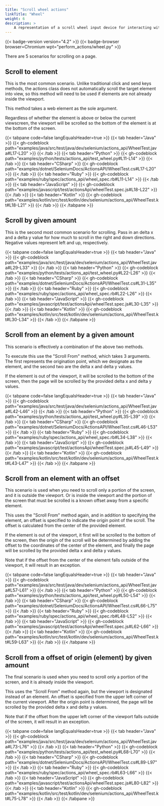 ```yaml
---
title: "Scroll wheel actions"
linkTitle: "Wheel"
weight: 6
description: >
    A representation of a scroll wheel input device for interacting with a web page.
---
```


{{< badge-version version="4.2" >}}
{{< badge-browser browser=Chromium wpt="perform_actions/wheel.py" >}}

There are 5 scenarios for scrolling on a page.

## Scroll to element

This is the most common scenario. Unlike traditional click and send keys methods,
the actions class does not automatically scroll the target element into view,
so this method will need to be used if elements are not already inside the viewport.

This method takes a web element as the sole argument.

Regardless of whether the element is above or below the current viewscreen,
the viewport will be scrolled so the bottom of the element is at the bottom of the screen.

{{< tabpane code=false langEqualsHeader=true >}}
{{< tab header="Java" >}}
{{< gh-codeblock path="examples/java/src/test/java/dev/selenium/actions_api/WheelTest.java#L17-L20" >}}
{{< /tab >}}
{{< tab header="Python" >}}
{{< gh-codeblock path="examples/python/tests/actions_api/test_wheel.py#L11-L14" >}}
{{< /tab >}}
{{< tab header="CSharp" >}}
{{< gh-codeblock path="examples/dotnet/SeleniumDocs/ActionsAPI/WheelTest.cs#L17-L20" >}}
{{< /tab >}}
{{< tab header="Ruby" >}}
{{< gh-codeblock path="examples/ruby/spec/actions_api/wheel_spec.rb#L11-L14" >}}
{{< /tab >}}
{{< tab header="JavaScript" >}}
{{< gh-codeblock path="examples/javascript/test/actionsApi/wheelTest.spec.js#L18-L22" >}}
{{< /tab >}}
{{< tab header="Kotlin" >}}
{{< gh-codeblock path="examples/kotlin/src/test/kotlin/dev/selenium/actions_api/WheelTest.kt#L18-L21" >}}
{{< /tab >}}
{{< /tabpane >}}

## Scroll by given amount

This is the second most common scenario for scrolling. Pass in an delta x and a delta y value for how much to scroll
in the right and down directions. Negative values represent left and up, respectively.

{{< tabpane code=false langEqualsHeader=true >}}
{{< tab header="Java" >}}
{{< gh-codeblock path="examples/java/src/test/java/dev/selenium/actions_api/WheelTest.java#L29-L33" >}}
{{< /tab >}}
{{< tab header="Python" >}}
{{< gh-codeblock path="examples/python/tests/actions_api/test_wheel.py#L22-L26" >}}
{{< /tab >}}
{{< tab header="CSharp" >}}
{{< gh-codeblock path="examples/dotnet/SeleniumDocs/ActionsAPI/WheelTest.cs#L31-L35" >}}
{{< /tab >}}
{{< tab header="Ruby" >}}
{{< gh-codeblock path="examples/ruby/spec/actions_api/wheel_spec.rb#L22-L26" >}}
{{< /tab >}}
{{< tab header="JavaScript" >}}
{{< gh-codeblock path="examples/javascript/test/actionsApi/wheelTest.spec.js#L30-L35" >}}
{{< /tab >}}
{{< tab header="Kotlin" >}}
{{< gh-codeblock path="examples/kotlin/src/test/kotlin/dev/selenium/actions_api/WheelTest.kt#L30-L34" >}}
{{< /tab >}}
{{< /tabpane >}}

## Scroll from an element by a given amount

This scenario is effectively a combination of the above two methods.

To execute this use the "Scroll From" method, which takes 3 arguments.
The first represents the origination point, which we designate as the element,
and the second two are the delta x and delta y values.

If the element is out of the viewport,
it will be scrolled to the bottom of the screen, then the page will be scrolled by the provided
delta x and delta y values.

{{< tabpane code=false langEqualsHeader=true >}}
{{< tab header="Java" >}}
{{< gh-codeblock path="examples/java/src/test/java/dev/selenium/actions_api/WheelTest.java#L42-L46" >}}
{{< /tab >}}
{{< tab header="Python" >}}
{{< gh-codeblock path="examples/python/tests/actions_api/test_wheel.py#L35-L39" >}}
{{< /tab >}}
{{< tab header="CSharp" >}}
{{< gh-codeblock path="examples/dotnet/SeleniumDocs/ActionsAPI/WheelTest.cs#L46-L53" >}}
{{< /tab >}}
{{< tab header="Ruby" >}}
{{< gh-codeblock path="examples/ruby/spec/actions_api/wheel_spec.rb#L34-L38" >}}
{{< /tab >}}
{{< tab header="JavaScript" >}}
{{< gh-codeblock path="examples/javascript/test/actionsApi/wheelTest.spec.js#L45-L49" >}}
{{< /tab >}}
{{< tab header="Kotlin" >}}
{{< gh-codeblock path="examples/kotlin/src/test/kotlin/dev/selenium/actions_api/WheelTest.kt#L43-L47" >}}
{{< /tab >}}
{{< /tabpane >}}

## Scroll from an element with an offset

This scenario is used when you need to scroll only a portion of the screen, and it is outside the viewport.
Or is inside the viewport and the portion of the screen that must be scrolled
is a known offset away from a specific element.

This uses the "Scroll From" method again, and in addition to specifying the element,
an offset is specified to indicate the origin point of the scroll. The offset is
calculated from the center of the provided element.

If the element is out of the viewport,
it first will be scrolled to the bottom of the screen, then the origin of the scroll will be determined
by adding the offset to the coordinates of the center of the element, and finally
the page will be scrolled by the provided delta x and delta y values.

Note that if the offset from the center of the element falls outside of the viewport,
it will result in an exception.

{{< tabpane code=false langEqualsHeader=true >}}
{{< tab header="Java" >}}
{{< gh-codeblock path="examples/java/src/test/java/dev/selenium/actions_api/WheelTest.java#L57-L61" >}}
{{< /tab >}}
{{< tab header="Python" >}}
{{< gh-codeblock path="examples/python/tests/actions_api/test_wheel.py#L50-L54" >}}
{{< /tab >}}
{{< tab header="CSharp" >}}
{{< gh-codeblock path="examples/dotnet/SeleniumDocs/ActionsAPI/WheelTest.cs#L66-L75" >}}
{{< /tab >}}
{{< tab header="Ruby" >}}
{{< gh-codeblock path="examples/ruby/spec/actions_api/wheel_spec.rb#L48-L52" >}}
{{< /tab >}}
{{< tab header="JavaScript" >}}
{{< gh-codeblock path="examples/javascript/test/actionsApi/wheelTest.spec.js#L62-L66" >}}
{{< /tab >}}
{{< tab header="Kotlin" >}}
{{< gh-codeblock path="examples/kotlin/src/test/kotlin/dev/selenium/actions_api/WheelTest.kt#L59-L63" >}}
{{< /tab >}}
{{< /tabpane >}}

## Scroll from a offset of origin (element) by given amount

The final scenario is used when you need to scroll only a portion of the screen,
and it is already inside the viewport.

This uses the "Scroll From" method again, but the viewport is designated instead
of an element. An offset is specified from the upper left corner of the
current viewport. After the origin point is determined,
the page will be scrolled by the provided delta x and delta y values.

Note that if the offset from the upper left corner of the viewport falls outside of the screen,
it will result in an exception.

{{< tabpane code=false langEqualsHeader=true >}}
{{< tab header="Java" >}}
{{< gh-codeblock path="examples/java/src/test/java/dev/selenium/actions_api/WheelTest.java#L73-L76" >}}
{{< /tab >}}
{{< tab header="Python" >}}
{{< gh-codeblock path="examples/python/tests/actions_api/test_wheel.py#L68-L70" >}}
{{< /tab >}}
{{< tab header="CSharp" >}}
{{< gh-codeblock path="examples/dotnet/SeleniumDocs/ActionsAPI/WheelTest.cs#L89-L97" >}}
{{< /tab >}}
{{< tab header="Ruby" >}}
{{< gh-codeblock path="examples/ruby/spec/actions_api/wheel_spec.rb#L63-L66" >}}
{{< /tab >}}
{{< tab header="JavaScript" >}}
{{< gh-codeblock path="examples/javascript/test/actionsApi/wheelTest.spec.js#L80-L82" >}}
{{< /tab >}}
{{< tab header="Kotlin" >}}
{{< gh-codeblock path="examples/kotlin/src/test/kotlin/dev/selenium/actions_api/WheelTest.kt#L75-L78" >}}
{{< /tab >}}
{{< /tabpane >}}
